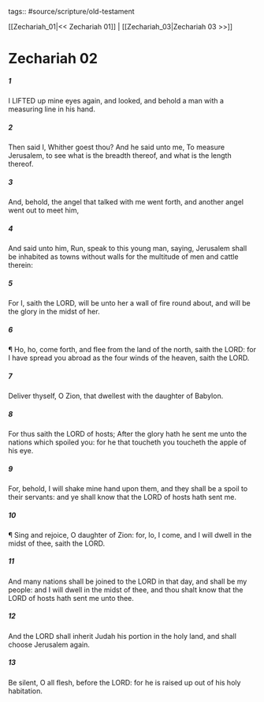 tags:: #source/scripture/old-testament

[[Zechariah_01|<< Zechariah 01]] | [[Zechariah_03|Zechariah 03 >>]]

# Zechariah 02

##### 1

I LIFTED up mine eyes again, and looked, and behold a man with a measuring line in his hand.

##### 2

Then said I, Whither goest thou? And he said unto me, To measure Jerusalem, to see what is the breadth thereof, and what is the length thereof.

##### 3

And, behold, the angel that talked with me went forth, and another angel went out to meet him,

##### 4

And said unto him, Run, speak to this young man, saying, Jerusalem shall be inhabited as towns without walls for the multitude of men and cattle therein:

##### 5

For I, saith the LORD, will be unto her a wall of fire round about, and will be the glory in the midst of her.

##### 6

¶ Ho, ho, come forth, and flee from the land of the north, saith the LORD: for I have spread you abroad as the four winds of the heaven, saith the LORD.

##### 7

Deliver thyself, O Zion, that dwellest with the daughter of Babylon.

##### 8

For thus saith the LORD of hosts; After the glory hath he sent me unto the nations which spoiled you: for he that toucheth you toucheth the apple of his eye.

##### 9

For, behold, I will shake mine hand upon them, and they shall be a spoil to their servants: and ye shall know that the LORD of hosts hath sent me.

##### 10

¶ Sing and rejoice, O daughter of Zion: for, lo, I come, and I will dwell in the midst of thee, saith the LORD.

##### 11

And many nations shall be joined to the LORD in that day, and shall be my people: and I will dwell in the midst of thee, and thou shalt know that the LORD of hosts hath sent me unto thee.

##### 12

And the LORD shall inherit Judah his portion in the holy land, and shall choose Jerusalem again.

##### 13

Be silent, O all flesh, before the LORD: for he is raised up out of his holy habitation.
